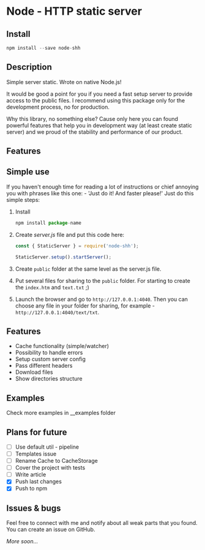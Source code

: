 # Node - HTTP static server

## Install

```jsx
npm install --save node-shh
```

## Description

Simple server static. Wrote on native Node.js!

It would be good a point for you if you need a fast setup server to provide access to the public files. I recommend using this package only for the development process, no for production.

Why this library, no something else? Cause only here you can found powerful features that help you in development way (at least create static server) and we proud of the stability and performance of our product.

## Features

## Simple use

If you haven't enough time for reading a lot of instructions or chief annoying you with phrases like this one: - 'Just do it! And faster please!' Just do this simple steps:

1. Install

    ```jsx
    npm install package-name
    ```

2. Create *server.js* file and put this code here:

    ```jsx
    const { StaticServer } = require('node-shh');

    StaticServer.setup().startServer();
    ```

3. Create `public` folder at the same level as the server.js file. 

4. Put several files for sharing to the `public` folder. For starting to create the `index.htm` and `text.txt` ;)

5. Launch the browser and go to `http://127.0.0.1:4040`. Then you can choose any file in your folder for sharing, for example - `http://127.0.0.1:4040/text/txt`.

## Features

- Cache functionality (simple/watcher)
- Possibility to handle errors
- Setup custom server config
- Pass different headers
- Download files
- Show directories structure

## Examples

Check more examples in __examples folder

## Plans for future

- [ ]  Use default util - pipeline
- [ ]  Templates issue
- [ ]  Rename Cache to CacheStorage
- [ ]  Cover the project with tests
- [ ]  Write article
- [x]  Push last changes
- [x]  Push to npm

## Issues & bugs

Feel free to connect with me and notify about all weak parts that you found. You can create an issue on GitHub.

*More soon...*
